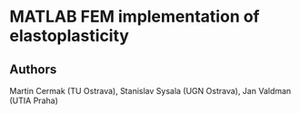 # MATLAB FEM implementation of elastoplasticity
## Authors
Martin Cermak (TU Ostrava), Stanislav Sysala (UGN Ostrava), Jan Valdman (UTIA Praha) 
